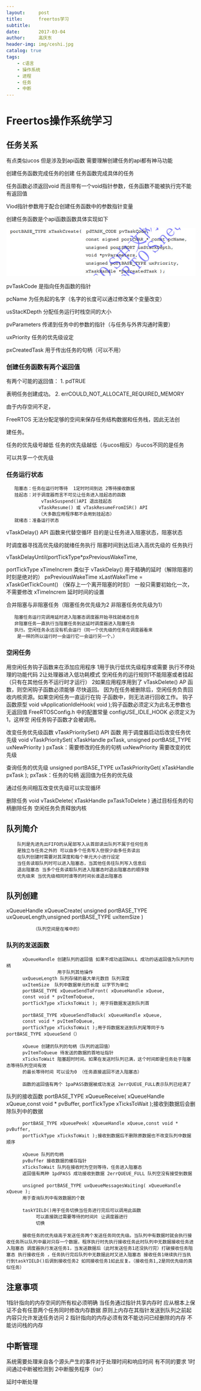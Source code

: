 ```yaml
---
layout:     post
title:      freertos学习
subtitle:   
date:       2017-03-04
author:     高庆东
header-img: img/ceshi.jpg
catalog: true
tags:
    - c语言
    - 操作系统
    - 进程
    - 任务
    - 中断
---
```



# Freertos操作系统学习


## 任务关系



有点类似ucos 但是涉及到api函数 需要理解创建任务的api都有神马功能

创建任务函数完成任务的创建 任务函数完成具体的任务

任务函数必须返回void 而且带有一个void指针参数，任务函数不能被执行完不能有返回值

Viod指针参数用于配合创建任务函数中的参数指针变量


创建任务函数是个api函数函数具体实现如下

![任务函数](/img/freertos的创建任务函数.png)

pvTaskCode 是指向任务函数的指针


pcName 为任务起的名字（名字的长度可以通过修改某个变量改变）

usStacKDepth 分配任务运行时栈空间的大小

pvParameters 传递到任务中的参数的指针（与任务与外界沟通时需要）

uxPriority  任务的优先级设定

pxCreatedTask 用于传出任务的句柄（可以不用）


### 创建任务函数有两个返回值 

有两个可能的返回值： 1. pdTRUE

表明任务创建成功。  2. errCOULD_NOT_ALLOCATE_REQUIRED_MEMORY

由于内存空间不足， 

FreeRTOS 无法分配足够的空间来保存任务结构数据和任务栈，因此无法创

建任务。

任务的优先级号越低 任务的优先级越低（与ucos相反）与ucos不同的是任务

可以共享一个优先级

### 任务运行状态

       阻塞态：任务在运行时等待  1定时时间到达 2等待接收数据
       挂起态：对于调度器而言不可见让任务进入挂起态的函数
                 vTaskSuspend()API 退出挂起态
                vTaskResume() 或 vTaskResumeFromISR() API
                （大多数应用程序都不会用到挂起态）
       就绪态：准备运行状态
vTaskDelay() API 函数来代替空循环 目的是让任务进入阻塞状态，阻塞状态

时调度器寻找高优先级的就绪任务执行 阻塞时间到达后进入高优先级的
任务执行

vTaskDelayUntil(portTickType*pxPreviousWakeTime, 

portTickType xTimeIncrem
类似于 vTaskDelay() 用于精确的延时（解除阻塞的时刻是绝对的）
pxPreviousWakeTime   xLastWakeTime = xTaskGetTickCount() （保存上一个离开阻塞的时刻）
   一般只需要初始化一次，不需要修改
xTimeIncrem 延时时间的设置

合并阻塞与非阻塞任务（阻塞任务优先级为2 非阻塞任务优先级为1）

       阻塞任务运行完调用延时进入阻塞态调度器开始寻找就绪态任务
       非阻塞任务一直执行当阻塞任务到达延时调度器进入阻塞任务
       执行。空闲任务永远没有机会运行（同一个优先级的任务在调度器看来
        是一样的所以运行时一会运行它一会运行另一个，）


### 空闲任务

用空闲任务钩子函数来在添加应用程序 1用于执行低优先级程序或需要
执行不停处理的功能代码 2让处理器进入低功耗模式
空闲任务的运行规则1不能阻塞或者挂起（只有在其他任务不运行时才运行）
   2如果应用程序用到了 vTaskDelete() AP 函数，则空闲钩子函数必须能够     尽快返回。 因为在任务被删除后，空闲任务负责回收内核资源。如果空闲任务一直运行在钩 子函数中，则无法进行回收工作。
钩子函数原型 void vApplicationIdleHook( void );钩子函数必须定义为此名无参数也无返回值
FreeRTOSConfig.h 中的配置常量 configUSE_IDLE_HOOK 必须定义为 1，这样空 闲任务钩子函数才会被调用。

改变任务优先级函数
 vTaskPrioritySet() API 函数
用于调度器启动后改变任务优先级
void vTaskPrioritySet( xTaskHandle pxTask, unsigned portBASE_TYPE uxNewPriority )
pxTask：需要修改的任务的句柄
uxNewPriority 需要改变的优先级

查询任务的优先级
unsigned portBASE_TYPE uxTaskPriorityGet( xTaskHandle pxTask );
pxTask：任务的句柄 返回值为任务的优先级

通过任务间相互改变优先级可以实现循环

删除任务
   void vTaskDelete( xTaskHandle pxTaskToDelete )
   通过目标任务的句柄删除任务 空闲任务负责释放内核
   



## 队列简介

        队列是先进先出FIFO的从尾部写入从首部读出队列不属于任何任务
        是独立与任务之外的 可以由多个任务写入但很少由多任务读出
        在队列创建时需要对其深度和每个单元大小进行设定
        当任务读取队列时可以进入阻塞态，当其他任务往队列写入信息后
        退出阻塞态 当多个任务读取队列进入阻塞态时退出阻塞态的顺序按
        优先级来 当优先级相同时谁等的时间长谁退出阻塞态

## 队列创建
   xQueueHandle xQueueCreate( unsigned portBASE_TYPE uxQueueLength,unsigned portBASE_TYPE uxItemSize )

              （队列空间是在堆中的）
### 队列的发送函数
          xQueueHandle 创建队列的返回值 如果不成功返回NULL 成功的话返回值为队列的句柄
                       用于队列其他操作
          uxQueueLength 队列存储的最大单元数目 队列深度
          uxItemSize  队列中数据单元的长度 以字节为单位
          portBASE_TYPE xQueueSendToFront( xQueueHandle xQueue,
          const void * pvItemToQueue,
          portTickType xTicksToWait ); 用于将数据发送到队列首

          portBASE_TYPE xQueueSendToBack( xQueueHandle xQueue,
          const void * pvItemToQueue,
          portTickType xTicksToWait );用于将数据发送到队列尾等同于与portBASE_TYPE xQueueSend（）

          xQueue 创建的队列的句柄（队列的返回值）
          pvItemToQueue 待发送的数据的首地址指针
          xTicksToWait 阻塞超时时间。如果在发送时队列已满，这个时间即是任务处于阻塞态等待队列空间有效 
          的最长等待时间 可以设为0 （任务直接返回不进入阻塞态）
 
          函数的返回值有两个 1paPASS数据被成功发送 2errQUEUE_FULL表示队列已经满了




队列的接收函数
          portBASE_TYPE xQueueReceive( xQueueHandle   xQueue,const void * pvBuffer,
          portTickType xTicksToWait );接收到数据后会删除队列中的数据

          portBASE_TYPE xQueuePeek( xQueueHandle xQueue,const void * pvBuffer,
          portTickType xTicksToWait );接收到数据后不删除原数据也不改变队列中数据顺序
       
          xQueue 队列的句柄
          pvBuffer 接收数据的缓存指针
          xTicksToWait 队列在接收时为空则等待，任务进入阻塞态  
          返回值有两种 1pdPASS 成功接收到数据 2errQUEUE_FULL 队列空没有接受到数据

          unsigned portBASE_TYPE uxQueueMessagesWaiting( xQueueHandle xQueue );
          用于查询队列中有效数据的个数

          taskYIELD()用于任务切换当任务进行完后可以调用此函数
               可以直接跳过需要等待的时间片 让调度器进行
               切换

          接收任务的优先级高于发送任务两个发送任务同优先级。当队列中有数据时就会执行接收任务所以队列中最对只存一个数据，程序执行时先执行接收任务此时队列中无数据接收任务进入阻塞态 调度器执行发送任务1，当发送数据后（此时发送任务1还没执行完）打破接收任务阻塞态 执行接收任务 ，任务执行完后队列中无数据此时又进入阻塞态 接收任务1继续执行当执行到taskYIELD()后调到接收任务2 如同接收任务1如此反复。（接收任务1,2是同优先级的类似任务）




## 注意事项
 1指针指向的内存空间的所有权必须明确 当任务通过指针共享内存时
   应从根本上保证不会有任意两个任务同时修改内存数据
   原则上内存在其指针发送到队列之前起内容只允许发送任务访问
 2 指针指向的内存必须有效不能访问已经删除的内存
   不能访问栈的内存

## 中断管理
系统需要处理来自各个源头产生的事件对于处理时间和响应时间
有不同的要求
1时间通过中断被检测到
2中断服务程序（isr）

延时中断处理
   
